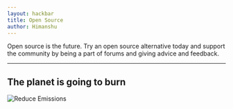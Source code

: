 ```yaml
---
layout: hackbar
title: Open Source
author: Himanshu
---
```


Open source is the future. Try an open source alternative today and support the community by being a part of forums and giving advice and feedback.

---

## The planet is going to burn

![Reduce Emissions]({{site.baseurl}}/assets/images/himanshu.jpg)